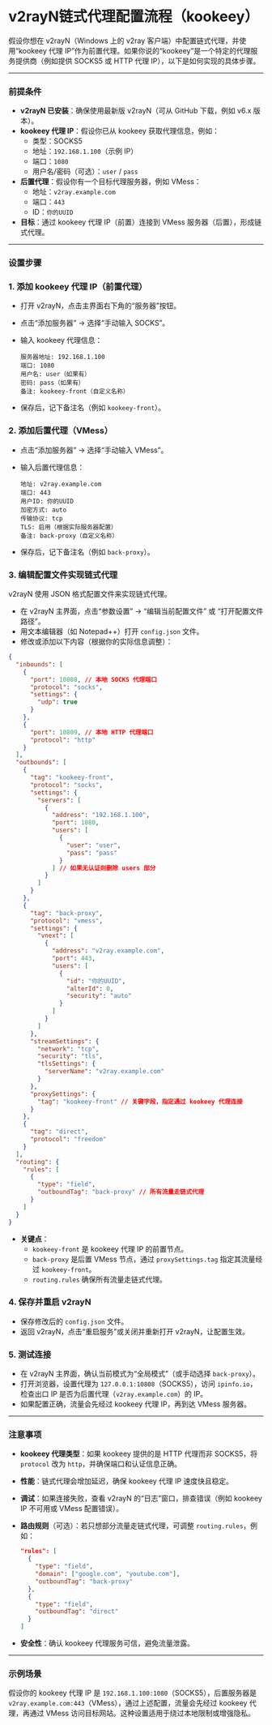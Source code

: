 # v2rayN链式代理配置流程（kookeey）
假设你想在 v2rayN（Windows 上的 v2ray 客户端）中配置链式代理，并使用“kookeey 代理 IP”作为前置代理。如果你说的“kookeey”是一个特定的代理服务提供商（例如提供 SOCKS5 或 HTTP 代理 IP），以下是如何实现的具体步骤。

---

### 前提条件

- **v2rayN 已安装**：确保使用最新版 v2rayN（可从 GitHub 下载，例如 v6.x 版本）。
- **kookeey 代理 IP**：假设你已从 kookeey 获取代理信息，例如：
    - 类型：SOCKS5
    - 地址：`192.168.1.100`（示例 IP）
    - 端口：`1080`
    - 用户名/密码（可选）：`user` / `pass`
- **后置代理**：假设你有一个目标代理服务器，例如 VMess：
    - 地址：`v2ray.example.com`
    - 端口：`443`
    - ID：`你的UUID`
- **目标**：通过 kookeey 代理 IP（前置）连接到 VMess 服务器（后置），形成链式代理。

---

### 设置步骤

### 1. **添加 kookeey 代理 IP（前置代理）**

- 打开 v2rayN，点击主界面右下角的“服务器”按钮。
- 点击“添加服务器” -> 选择“手动输入 SOCKS”。
- 输入 kookeey 代理信息：
    
    ```
    服务器地址: 192.168.1.100
    端口: 1080
    用户名: user（如果有）
    密码: pass（如果有）
    备注: kookeey-front（自定义名称）
    
    ```
    
- 保存后，记下备注名（例如 `kookeey-front`）。

### 2. **添加后置代理（VMess）**

- 点击“添加服务器” -> 选择“手动输入 VMess”。
- 输入后置代理信息：
    
    ```
    地址: v2ray.example.com
    端口: 443
    用户ID: 你的UUID
    加密方式: auto
    传输协议: tcp
    TLS: 启用（根据实际服务器配置）
    备注: back-proxy（自定义名称）
    
    ```
    
- 保存后，记下备注名（例如 `back-proxy`）。

### 3. **编辑配置文件实现链式代理**

v2rayN 使用 JSON 格式配置文件来实现链式代理。

- 在 v2rayN 主界面，点击“参数设置” -> “编辑当前配置文件” 或 “打开配置文件路径”。
- 用文本编辑器（如 Notepad++）打开 `config.json` 文件。
- 修改或添加以下内容（根据你的实际信息调整）：

```json
{
  "inbounds": [
    {
      "port": 10808, // 本地 SOCKS 代理端口
      "protocol": "socks",
      "settings": {
        "udp": true
      }
    },
    {
      "port": 10809, // 本地 HTTP 代理端口
      "protocol": "http"
    }
  ],
  "outbounds": [
    {
      "tag": "kookeey-front",
      "protocol": "socks",
      "settings": {
        "servers": [
          {
            "address": "192.168.1.100",
            "port": 1080,
            "users": [
              {
                "user": "user",
                "pass": "pass"
              }
            ] // 如果无认证则删除 users 部分
          }
        ]
      }
    },
    {
      "tag": "back-proxy",
      "protocol": "vmess",
      "settings": {
        "vnext": [
          {
            "address": "v2ray.example.com",
            "port": 443,
            "users": [
              {
                "id": "你的UUID",
                "alterId": 0,
                "security": "auto"
              }
            ]
          }
        ]
      },
      "streamSettings": {
        "network": "tcp",
        "security": "tls",
        "tlsSettings": {
          "serverName": "v2ray.example.com"
        }
      },
      "proxySettings": {
        "tag": "kookeey-front" // 关键字段，指定通过 kookeey 代理连接
      }
    },
    {
      "tag": "direct",
      "protocol": "freedom"
    }
  ],
  "routing": {
    "rules": [
      {
        "type": "field",
        "outboundTag": "back-proxy" // 所有流量走链式代理
      }
    ]
  }
}

```

- **关键点**：
    - `kookeey-front` 是 kookeey 代理 IP 的前置节点。
    - `back-proxy` 是后置 VMess 节点，通过 `proxySettings.tag` 指定其流量经过 `kookeey-front`。
    - `routing.rules` 确保所有流量走链式代理。

### 4. **保存并重启 v2rayN**

- 保存修改后的 `config.json` 文件。
- 返回 v2rayN，点击“重启服务”或关闭并重新打开 v2rayN，让配置生效。

### 5. **测试连接**

- 在 v2rayN 主界面，确认当前模式为“全局模式”（或手动选择 `back-proxy`）。
- 打开浏览器，设置代理为 `127.0.0.1:10808`（SOCKS5），访问 `ipinfo.io`，检查出口 IP 是否为后置代理（`v2ray.example.com`）的 IP。
- 如果配置正确，流量会先经过 kookeey 代理 IP，再到达 VMess 服务器。

---

### 注意事项

- **kookeey 代理类型**：如果 kookeey 提供的是 HTTP 代理而非 SOCKS5，将 `protocol` 改为 `http`，并确保端口和认证信息正确。
- **性能**：链式代理会增加延迟，确保 kookeey 代理 IP 速度快且稳定。
- **调试**：如果连接失败，查看 v2rayN 的“日志”窗口，排查错误（例如 kookeey IP 不可用或 VMess 配置错误）。
- **路由规则**（可选）：若只想部分流量走链式代理，可调整 `routing.rules`，例如：
    
    ```json
    "rules": [
      {
        "type": "field",
        "domain": ["google.com", "youtube.com"],
        "outboundTag": "back-proxy"
      },
      {
        "type": "field",
        "outboundTag": "direct"
      }
    ]
    
    ```
    
- **安全性**：确认 kookeey 代理服务可信，避免流量泄露。

---

### 示例场景

假设你的 kookeey 代理 IP 是 `192.168.1.100:1080`（SOCKS5），后置服务器是 `v2ray.example.com:443`（VMess），通过上述配置，流量会先经过 kookeey 代理，再通过 VMess 访问目标网站。这种设置适用于绕过本地限制或增强隐私。

